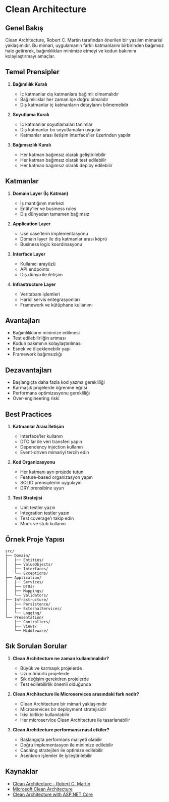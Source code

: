 # Clean Architecture

## Genel Bakış
Clean Architecture, Robert C. Martin tarafından önerilen bir yazılım mimarisi yaklaşımıdır. Bu mimari, uygulamanın farklı katmanlarını birbirinden bağımsız hale getirerek, bağımlılıkları minimize etmeyi ve kodun bakımını kolaylaştırmayı amaçlar.

## Temel Prensipler
1. **Bağımlılık Kuralı**
   - İç katmanlar dış katmanlara bağımlı olmamalıdır
   - Bağımlılıklar her zaman içe doğru olmalıdır
   - Dış katmanlar iç katmanların detaylarını bilmemelidir

2. **Soyutlama Kuralı**
   - İç katmanlar soyutlamaları tanımlar
   - Dış katmanlar bu soyutlamaları uygular
   - Katmanlar arası iletişim interface'ler üzerinden yapılır

3. **Bağımsızlık Kuralı**
   - Her katman bağımsız olarak geliştirilebilir
   - Her katman bağımsız olarak test edilebilir
   - Her katman bağımsız olarak deploy edilebilir

## Katmanlar
1. **Domain Layer (İç Katman)**
   - İş mantığının merkezi
   - Entity'ler ve business rules
   - Dış dünyadan tamamen bağımsız

2. **Application Layer**
   - Use case'lerin implementasyonu
   - Domain layer ile dış katmanlar arası köprü
   - Business logic koordinasyonu

3. **Interface Layer**
   - Kullanıcı arayüzü
   - API endpoints
   - Dış dünya ile iletişim

4. **Infrastructure Layer**
   - Veritabanı işlemleri
   - Harici servis entegrasyonları
   - Framework ve kütüphane kullanımı

## Avantajları
- Bağımlılıkların minimize edilmesi
- Test edilebilirliğin artması
- Kodun bakımının kolaylaştırılması
- Esnek ve ölçeklenebilir yapı
- Framework bağımsızlığı

## Dezavantajları
- Başlangıçta daha fazla kod yazma gerekliliği
- Karmaşık projelerde öğrenme eğrisi
- Performans optimizasyonu gerekliliği
- Over-engineering riski

## Best Practices
1. **Katmanlar Arası İletişim**
   - Interface'ler kullanın
   - DTO'lar ile veri transferi yapın
   - Dependency injection kullanın
   - Event-driven mimariyi tercih edin

2. **Kod Organizasyonu**
   - Her katmanı ayrı projede tutun
   - Feature-based organizasyon yapın
   - SOLID prensiplerini uygulayın
   - DRY prensibine uyun

3. **Test Stratejisi**
   - Unit testler yazın
   - Integration testler yazın
   - Test coverage'ı takip edin
   - Mock ve stub kullanın

## Örnek Proje Yapısı
```
src/
├── Domain/
│   ├── Entities/
│   ├── ValueObjects/
│   ├── Interfaces/
│   └── Exceptions/
├── Application/
│   ├── Services/
│   ├── DTOs/
│   ├── Mappings/
│   └── Validators/
├── Infrastructure/
│   ├── Persistence/
│   ├── ExternalServices/
│   └── Logging/
└── Presentation/
    ├── Controllers/
    ├── Views/
    └── Middleware/
```

## Sık Sorulan Sorular
1. **Clean Architecture ne zaman kullanılmalıdır?**
   - Büyük ve karmaşık projelerde
   - Uzun ömürlü projelerde
   - Sık değişim gerektiren projelerde
   - Test edilebilirlik önemli olduğunda

2. **Clean Architecture ile Microservices arasındaki fark nedir?**
   - Clean Architecture bir mimari yaklaşımıdır
   - Microservices bir deployment stratejisidir
   - İkisi birlikte kullanılabilir
   - Her microservice Clean Architecture ile tasarlanabilir

3. **Clean Architecture performansı nasıl etkiler?**
   - Başlangıçta performans maliyeti olabilir
   - Doğru implementasyon ile minimize edilebilir
   - Caching stratejileri ile optimize edilebilir
   - Asenkron işlemler ile iyileştirilebilir

## Kaynaklar
- [Clean Architecture - Robert C. Martin](https://blog.cleancoder.com/uncle-bob/2012/08/13/the-clean-architecture.html)
- [Microsoft Clean Architecture](https://docs.microsoft.com/tr-tr/dotnet/architecture/modern-web-apps-azure/common-web-application-architectures#clean-architecture)
- [Clean Architecture with ASP.NET Core](https://docs.microsoft.com/tr-tr/dotnet/architecture/modern-web-apps-azure/common-web-application-architectures#clean-architecture) 